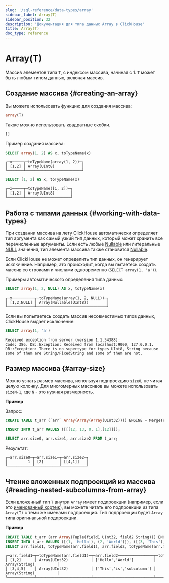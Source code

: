 ```yaml
---
slug: '/sql-reference/data-types/array'
sidebar_label: Array(T)
sidebar_position: 32
description: 'Документация для типа данных Array в ClickHouse'
title: Array(T)
doc_type: reference
---
```

# Array(T)

Массив элементов типа `T`, с индексом массива, начиная с 1. `T` может быть любым типом данных, включая массив.

## Создание массива {#creating-an-array}

Вы можете использовать функцию для создания массива:

```sql
array(T)
```

Также можно использовать квадратные скобки.

```sql
[]
```

Пример создания массива:

```sql
SELECT array(1, 2) AS x, toTypeName(x)
```

```text
┌─x─────┬─toTypeName(array(1, 2))─┐
│ [1,2] │ Array(UInt8)            │
└───────┴─────────────────────────┘
```

```sql
SELECT [1, 2] AS x, toTypeName(x)
```

```text
┌─x─────┬─toTypeName([1, 2])─┐
│ [1,2] │ Array(UInt8)       │
└───────┴────────────────────┘
```

## Работа с типами данных {#working-with-data-types}

При создании массива на лету ClickHouse автоматически определяет тип аргумента как самый узкий тип данных, который может хранить все перечисленные аргументы. Если есть любые [Nullable](/sql-reference/data-types/nullable) или литеральные [NULL](/operations/settings/formats#input_format_null_as_default) значения, тип элемента массива также становится [Nullable](../../sql-reference/data-types/nullable.md).

Если ClickHouse не может определить тип данных, он генерирует исключение. Например, это происходит, когда вы пытаетесь создать массив со строками и числами одновременно (`SELECT array(1, 'a')`).

Примеры автоматического определения типа данных:

```sql
SELECT array(1, 2, NULL) AS x, toTypeName(x)
```

```text
┌─x──────────┬─toTypeName(array(1, 2, NULL))─┐
│ [1,2,NULL] │ Array(Nullable(UInt8))        │
└────────────┴───────────────────────────────┘
```

Если вы попытаетесь создать массив несовместимых типов данных, ClickHouse выдает исключение:

```sql
SELECT array(1, 'a')
```

```text
Received exception from server (version 1.1.54388):
Code: 386. DB::Exception: Received from localhost:9000, 127.0.0.1. DB::Exception: There is no supertype for types UInt8, String because some of them are String/FixedString and some of them are not.
```

## Размер массива {#array-size}

Можно узнать размер массива, используя подпроекцию `size0`, не читая целую колонку. Для многомерных массивов вы можете использовать `sizeN-1`, где `N` - это нужная размерность.

**Пример**

Запрос:

```sql
CREATE TABLE t_arr (`arr` Array(Array(Array(UInt32)))) ENGINE = MergeTree ORDER BY tuple();

INSERT INTO t_arr VALUES ([[[12, 13, 0, 1],[12]]]);

SELECT arr.size0, arr.size1, arr.size2 FROM t_arr;
```

Результат:

```text
┌─arr.size0─┬─arr.size1─┬─arr.size2─┐
│         1 │ [2]       │ [[4,1]]   │
└───────────┴───────────┴───────────┘
```

## Чтение вложенных подпроекций из массива {#reading-nested-subcolumns-from-array}

Если вложенный тип `T` внутри `Array` имеет подпроекции (например, если это [именованный кортеж](./tuple.md)), вы можете читать его подпроекции из типа `Array(T)` с теми же именами подпроекций. Тип подпроекции будет `Array` типа оригинальной подпроекции.

**Пример**

```sql
CREATE TABLE t_arr (arr Array(Tuple(field1 UInt32, field2 String))) ENGINE = MergeTree ORDER BY tuple();
INSERT INTO t_arr VALUES ([(1, 'Hello'), (2, 'World')]), ([(3, 'This'), (4, 'is'), (5, 'subcolumn')]);
SELECT arr.field1, toTypeName(arr.field1), arr.field2, toTypeName(arr.field2) from t_arr;
```

```test
┌─arr.field1─┬─toTypeName(arr.field1)─┬─arr.field2────────────────┬─toTypeName(arr.field2)─┐
│ [1,2]      │ Array(UInt32)          │ ['Hello','World']         │ Array(String)          │
│ [3,4,5]    │ Array(UInt32)          │ ['This','is','subcolumn'] │ Array(String)          │
└────────────┴────────────────────────┴───────────────────────────┴────────────────────────┘
```